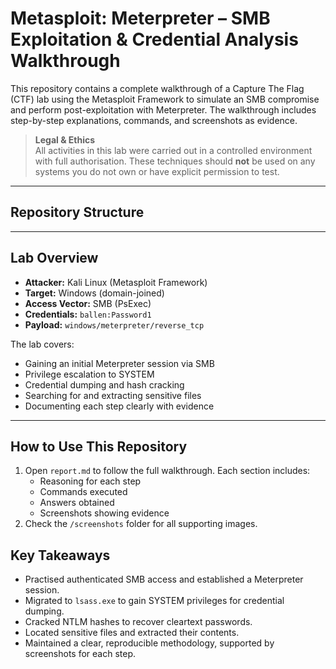 # Metasploit: Meterpreter – SMB Exploitation & Credential Analysis Walkthrough

This repository contains a complete walkthrough of a Capture The Flag (CTF) lab using the Metasploit Framework to simulate an SMB compromise and perform post-exploitation with Meterpreter. The walkthrough includes step-by-step explanations, commands, and screenshots as evidence.

> **Legal & Ethics**  
> All activities in this lab were carried out in a controlled environment with full authorisation. These techniques should **not** be used on any systems you do not own or have explicit permission to test.

---

## Repository Structure


---

## Lab Overview

- **Attacker:** Kali Linux (Metasploit Framework)  
- **Target:** Windows (domain-joined)  
- **Access Vector:** SMB (PsExec)  
- **Credentials:** `ballen:Password1`  
- **Payload:** `windows/meterpreter/reverse_tcp`

The lab covers:

- Gaining an initial Meterpreter session via SMB  
- Privilege escalation to SYSTEM  
- Credential dumping and hash cracking  
- Searching for and extracting sensitive files  
- Documenting each step clearly with evidence

---

## How to Use This Repository

1. Open `report.md` to follow the full walkthrough. Each section includes:
   - Reasoning for each step  
   - Commands executed  
   - Answers obtained  
   - Screenshots showing evidence
2. Check the `/screenshots` folder for all supporting images.


## Key Takeaways

- Practised authenticated SMB access and established a Meterpreter session.  
- Migrated to `lsass.exe` to gain SYSTEM privileges for credential dumping.  
- Cracked NTLM hashes to recover cleartext passwords.  
- Located sensitive files and extracted their contents.  
- Maintained a clear, reproducible methodology, supported by screenshots for each step.
